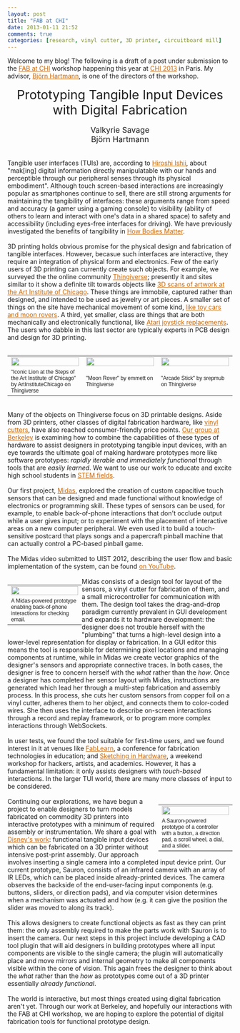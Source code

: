 ```yaml
---
layout: post
title: "FAB at CHI"
date: 2013-01-11 21:52
comments: true
categories: [research, vinyl cutter, 3D printer, circuitboard mill]
---
```

<style type="text/css">
      #mysuperspecialuniqueid a:link,a:visited,a:active
      {
        text-decoration:underline;
        color:#C60;
      }
      #mysuperspecialuniqueid a:hover
      {
        text-decoration:overline;
        color:#C60;
      }
      #mysuperspecialuniqueid small
      {
        font-family:sans-serif;
        font-size:75%;
      }
    </style>
<div id="mysuperspecialuniqueid">
Welcome to my blog!  The following is a draft of a post under submission to the <a href="http://fabworkshop.media.mit.edu">FAB at CHI</a> workshop happening this year at <a href="http://chi2013.acm.org/">CHI 2013</a> in Paris.  My advisor, <a href="http://eecs.berkeley.edu/~bjoern">Bj&ouml;rn Hartmann</a>, is one of the directors of the workshop.
<br/>
<br/>
    <div id="title" style="font-size:200%; text-align: center;">Prototyping Tangible Input Devices <br/> with Digital Fabrication</div>
    <br/>
    <div id="authors" style="font-size:125%; text-align: center;">Valkyrie Savage <br /> Bj&ouml;rn Hartmann <br/> </div>
    <br/>
    <br/>
    <div id="body">
      Tangible user interfaces (TUIs) are, according to <a href="tangible.media.mit.edu">Hiroshi Ishii</a>, about "mak[ing] digital information directly manipulatable with our hands and perceptible through our peripheral senses through its physical embodiment".  Although touch screen-based interactions are increasingly popular as smartphones continue to sell, there are still strong arguments for maintaining the tangibility of interfaces: these arguments range from speed and accuracy (a gamer using a gaming console) to visibility (ability of others to learn and interact with one's data in a shared space) to safety and accessibility (including eyes-free interfaces for driving).  We have previously investigated the benefits of tangibility in <a href="http://hci.stanford.edu/publications/2006/HowBodiesMatter-DIS2006.pdf">How Bodies Matter</a>.
      <br/>
      <br/>
      3D printing holds obvious promise for the physical design and fabrication of tangible interfaces.  However, becasue such interfaces are interactive, they require an integration of physical form and electronics.  Few of the early users of 3D printing can currently create such objects.  For example, we surveyed the the online community <a href="http://thingiverse.com">Thingiverse</a>; presently it and sites similar to it show a definite tilt towards objects like <a href="http://www.thingiverse.com/ArtInstituteChicago">3D scans of artwork at the Art Institute of Chicago</a>.  These things are immobile, captured rather than designed, and intended to be used as jewelry or art pieces.  A smaller set of things on the site have mechanical movement of some kind, <a href="http://www.thingiverse.com/emmett">like toy cars and moon rovers</a>.  A third, yet smaller, class are things that are both mechanically and electronically functional, like <a href="http://www.thingiverse.com/thing:30008">Atari joystick replacements</a>.  The users who dabble in this last sector are typically experts in PCB design and design for 3D printing.
      <br/>
      <br/>
      <table>
        <tr>
          <td width="33%"><img width="100%" src="http://thingiverse-production.s3.amazonaws.com/renders/70/17/30/e0/0d/tom_lion_display_large.jpg"></td>
          <td width="33%"><img width="100%" src="http://thingiverse-production.s3.amazonaws.com/renders/ac/90/3f/f4/b2/rover1_display_large.jpg"></td>
          <td width="33%"><img width="100%" src="http://thingiverse-production.s3.amazonaws.com/renders/bb/0c/e7/c2/aa/DSC03674_display_large.jpg"></td>
        </tr>
        <tr>
          <td width="33%"><small>"Iconic Lion at the Steps of the Art Institute of Chicago" by ArtInstituteChicago on Thingiverse</small></td>
          <td width="33%"><small>"Moon Rover" by emmett on Thingiverse</small></td>
          <td width="33%"><small>"Arcade Stick" by srepmub on Thingiverse</small></td>
        </tr>
      </table>
      <br/>
      Many of the objects on Thingiverse focus on 3D printable designs.  Aside from 3D printers, other classes of digital fabrication hardware, like <a href="http://www.rolanddga.com/products/cutters/stika/">vinyl cutters</a>, have also reached consumer-friendly price points.  <a href="http://bid.berkeley.edu">Our group at Berkeley</a> is examining how to combine the capabilities of these types of hardware to assist designers in prototyping tangible input devices, with an eye towards the ultimate goal of making hardware prototypes more like software prototypes: <i>rapidly iterable and immediately functional</i> through tools that are <i>easily learned</i>.  We want to use our work to educate and excite high school students in <a href="http://en.wikipedia.org/wiki/STEM_fields">STEM fields</a>.
      <br/>
      <br/>
      Our first project, <a href="http://bid.berkeley.edu/papers/uist/midas_fabricating_custom_capac/">Midas</a>, explored the creation of custom capacitive touch sensors that can be designed and made functional without knowledge of electronics or programming skill.  These types of sensors can be used, for example, to enable back-of-phone interactions that don't occlude output while a user gives input; or to experiment with the placement of interactive areas on a new computer peripheral.  We even used it to build a touch-sensitive postcard that plays songs and a papercraft pinball machine that can actually control a PC-based pinball game.
      <br/>
      <br/>
      The Midas video submitted to UIST 2012, describing the user flow and basic implementation of the system, can be found <a href="http://www.youtube.com/watch?v=lS60AH2_Pbs">on YouTube</a>.
      <br/>
      <br/>
      <div name="imgandcaption" style="position:relative; left: 0; top: 0; float: left; width: 33%">
        <table>
          <tr><td><img width="100%" src="http://www.eecs.berkeley.edu/~valkyrie/midas-sensors.jpg"/></td></tr>
          <tr><td><small>A Midas-powered prototype enabling back-of-phone interactions for checking email.</small></td></tr>
        </table>
      </div>
      Midas consists of a design tool for layout of the sensors, a vinyl cutter for fabrication of them, and a small microcontroller for communication with them.  The design tool takes the drag-and-drop paradigm currently prevalent in GUI development and expands it to hardware development: the designer does not trouble herself with the "plumbing" that turns a high-level design into a lower-level representation for display or fabrication.  In a GUI editor this means the tool is responsible for determining pixel locations and managing components at runtime, while in Midas we create vector graphics of the designer's sensors and appropriate connective traces.  In both cases, the designer is free to concern herself with the <i>what</i> rather than the <i>how</i>.  Once a designer has completed her sensor layout with Midas, instructions are generated which lead her through a multi-step fabrication and assembly process.  In this process, she cuts her custom sensors from copper foil on a vinyl cutter, adheres them to her object, and connects them to color-coded wires.  She then uses the interface to describe on-screen interactions through a record and replay framework, or to program more complex interactions through WebSockets.
      <br/>
      <br/>In user tests, we found the tool suitable for first-time users, and we found interest in it at venues like <a href="http://tltl.stanford.edu/fablearn2012">FabLearn</a>, a conference for fabrication technologies in education; and <a href="http://sketching-in-hardware.com/">Sketching in Hardware</a>, a weekend workshop for hackers, artists, and academics.  However, it has a fundamental limitation: it only assists designers with <i>touch-based</i> interactions.  In the larger TUI world, there are many more classes of input to be considered.
      <br/>
      <br/>
      <div name="otherimgandcaption" style="position:relative; left: 0; top: 0; float: right; width:33%;">
        <table>
          <tr><td><img width="100%" src="https://lh4.googleusercontent.com/-EU9Z_TizVgk/UPnRmy2z0QI/AAAAAAAABs0/yvi8NuIf_lo/s640/sauron-pieces.png"/></td></tr>
          <tr><td><small>A Sauron-powered prototype of a controller with a button, a direction pad, a scroll wheel, a dial, and a slider.</small></td></tr>
        </table>
      </div>
      Continuing our explorations, we have begun a project to enable designers to turn models fabricated on commodity 3D printers into interactive prototypes with a minimum of required assembly or instrumentation.  We share a goal with <a href="http://www.disneyresearch.com/project/printed-optics/">Disney's work</a>: functional tangible input devices which can be fabricated on a 3D printer without intensive post-print assembly.  Our approach involves inserting a single camera into a completed input device print.  Our current prototype, Sauron, consists of an infrared camera with an array of IR LEDs, which can be placed inside already-printed devices.  The camera observes the backside of the end-user-facing input components (e.g. buttons, sliders, or direction pads), and via computer vision determines when a mechanism was actuated and how (e.g. it can give the position the slider was moved to along its track).
      <br/>
      <br/>
      This allows designers to create functional objects as fast as they can print them: the only assembly required to make the parts work with Sauron is to insert the camera.  Our next steps in this project include developing a CAD tool plugin that will aid designers in building prototypes where all input components are visible to the single camera; the plugin will automatically place and move mirrors and internal geometry to make all components visible within the cone of vision.  This again frees the designer to think about the <i>what</i> rather than the <i>how</i> as prototypes come out of a 3D printer essentially <i>already functional</i>.
      <br/>
      <br/>
      The world is interactive, but most things created using digital fabrication aren't yet.  Through our work at Berkeley, and hopefully our interactions with the FAB at CHI workshop, we are hoping to explore the potential of digital fabrication tools for functional prototype design.
    </div>
  </body>
</html>
